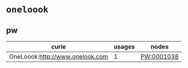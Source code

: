 # `oneloook`

## pw

| curie                           |   usages | nodes                                                   |
|---------------------------------|----------|---------------------------------------------------------|
| OneLoook:http://www.onelook.com |        1 | [PW:0001038](http://purl.obolibrary.org/obo/PW_0001038) |

